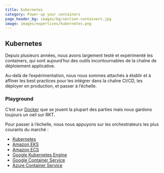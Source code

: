 ```yaml
---
title: Kubernetes
category: Power-up your containers
page_header_bg: images/bg/section-containers.jpg
image: images/expertises/kubernetes.png
---
```



## Kubernetes

Depuis plusieurs années, nous avons largement testé et expérimenté les containers, qui sont aujourd’hui des outils incontournables de la chaîne de déploiement applicative.

Au-delà de l’expérimentation, nous nous sommes attachés à établir et à affiner les best practices pour les intégrer dans la chaîne CI/CD, les déployer en production, et passer à l’échelle.

### Playground

C’est sur [Docker](https://www.docker.com/) que se jouent la plupart des parties mais nous gardons toujours un oeil sur RKT.

Pour passer à l’échelle, nous nous appuyons sur les orchestrateurs les plus courants du marché :

- [Kubernetes](https://kubernetes.io/)
- [Amazon EKS](https://aws.amazon.com/eks/)
- [Amazon ECS](https://aws.amazon.com/ecs/)
- [Google Kubernetes Engine](https://cloud.google.com/kubernetes-engine)
- [Google Container Service](https://cloud.google.com/compute/docs/containers)
- [Azure Container Service](https://azure.microsoft.com/en-us/services/container-instances/)
